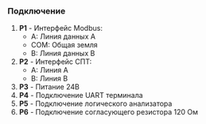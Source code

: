 ### Подключение
1. **P1** - Интерфейс Modbus:
   - A: Линия данных A
   - COM: Общая земля
   - B: Линия данных B
2. **P2** - Интерфейс СПТ:
   - A: Линия A
   - B: Линия B
3. **P3** - Питание 24В
4. **P4** - Подключение UART терминала
5. **P5** - Подключение логического анализатора
6. **P6** - Подключение согласующего резистора 120 Ом
